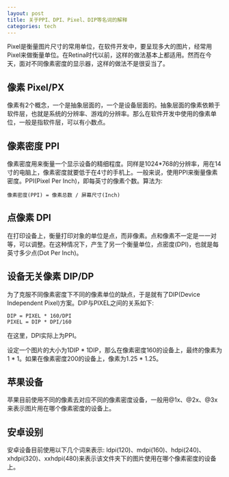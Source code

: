 ```yaml
---
layout: post
title: 关于PPI、DPI、Pixel、DIP等名词的解释
categories: tech
---
```


Pixel是衡量图片尺寸的常用单位，在软件开发中，要呈现多大的图片，经常用Pixel来做衡量单位。在Retina时代以前，这样的做法基本上都适用。然而在今天，面对不同像素密度的显示器，这样的做法不是很妥当了。

## 像素 Pixel/PX

像素有2个概念，一个是抽象层面的，一个是设备层面的。抽象层面的像素依赖于软件层，也就是系统的分辨率、游戏的分辨率。那么在软件开发中使用的像素单位，一般是指软件层，可以有小数点。

## 像素密度 PPI

像素密度用来衡量一个显示设备的精细程度。同样是1024*768的分辨率，用在14寸的电脑上，像素密度就要低于在4寸的手机上。一般来说，使用PPI来衡量像素密度。PPI(Pixel Per Inch)，即每英寸的像素个数。算法为:
```
像素密度(PPI) = 像素总数 / 屏幕尺寸(Inch)
```

## 点像素 DPI

在打印设备上，衡量打印对象的单位是点，而非像素。点和像素不一定是一一对等，可以调整。在这种情况下，产生了另一个衡量单位，点密度(DPI)，也就是每英寸多少点(Dot Per Inch)。

## 设备无关像素 DIP/DP

为了克服不同像素密度下不同的像素单位的缺点，于是就有了DIP(Device Independent Pixel)方案。DIP与PIXEL之间的关系如下:
```
DIP = PIXEL * 160/DPI
PIXEL = DIP * DPI/160
```
在这里，DPI实际上为PPI。

设定一个图片的大小为1DIP * 1DIP，那么在像素密度160的设备上，最终的像素为1 * 1。如果在像素密度200的设备上，像素为1.25 * 1.25。

## 苹果设备

苹果目前使用不同的像素去对应不同的像素密度设备，一般用@1x、@2x、@3x来表示图片用在哪个像素密度的设备上。

## 安卓设别

安卓设备目前使用以下几个词来表示: ldpi(120)、mdpi(160)、hdpi(240)、xhdpi(320)、xxhdpi(480)来表示该文件夹下的图片使用在哪个像素密度的设备上。






